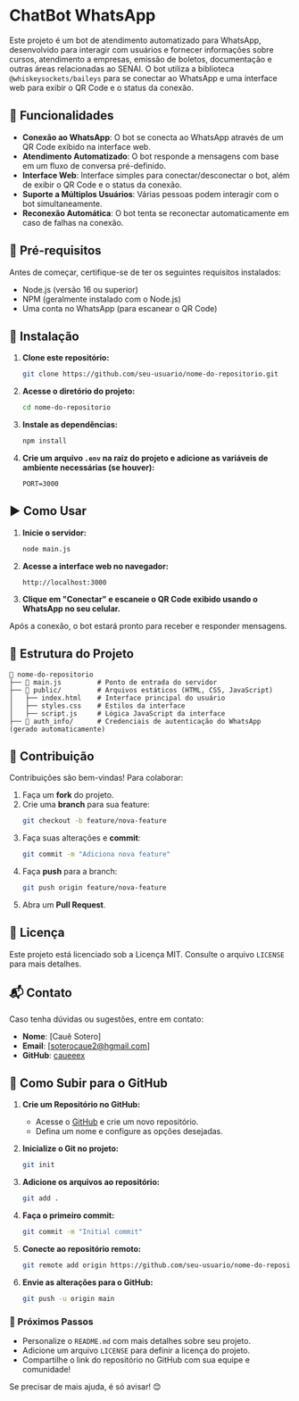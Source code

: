 # ChatBot WhatsApp

Este projeto é um bot de atendimento automatizado para WhatsApp, desenvolvido para interagir com usuários e fornecer informações sobre cursos, atendimento a empresas, emissão de boletos, documentação e outras áreas relacionadas ao SENAI. O bot utiliza a biblioteca `@whiskeysockets/baileys` para se conectar ao WhatsApp e uma interface web para exibir o QR Code e o status da conexão.

## 📌 Funcionalidades

- **Conexão ao WhatsApp**: O bot se conecta ao WhatsApp através de um QR Code exibido na interface web.
- **Atendimento Automatizado**: O bot responde a mensagens com base em um fluxo de conversa pré-definido.
- **Interface Web**: Interface simples para conectar/desconectar o bot, além de exibir o QR Code e o status da conexão.
- **Suporte a Múltiplos Usuários**: Várias pessoas podem interagir com o bot simultaneamente.
- **Reconexão Automática**: O bot tenta se reconectar automaticamente em caso de falhas na conexão.

## 🔧 Pré-requisitos

Antes de começar, certifique-se de ter os seguintes requisitos instalados:

- Node.js (versão 16 ou superior)
- NPM (geralmente instalado com o Node.js)
- Uma conta no WhatsApp (para escanear o QR Code)

## 🚀 Instalação

1. **Clone este repositório:**
   ```bash
   git clone https://github.com/seu-usuario/nome-do-repositorio.git
   ```

2. **Acesse o diretório do projeto:**
   ```bash
   cd nome-do-repositorio
   ```

3. **Instale as dependências:**
   ```bash
   npm install
   ```

4. **Crie um arquivo `.env` na raiz do projeto e adicione as variáveis de ambiente necessárias (se houver):**
   ```env
   PORT=3000
   ```

## ▶️ Como Usar

1. **Inicie o servidor:**
   ```bash
   node main.js
   ```

2. **Acesse a interface web no navegador:**
   ```
   http://localhost:3000
   ```

3. **Clique em "Conectar" e escaneie o QR Code exibido usando o WhatsApp no seu celular.**

Após a conexão, o bot estará pronto para receber e responder mensagens.

## 📂 Estrutura do Projeto

```
📁 nome-do-repositorio
├── 📄 main.js         # Ponto de entrada do servidor
├── 📁 public/         # Arquivos estáticos (HTML, CSS, JavaScript)
│   ├── index.html    # Interface principal do usuário
│   ├── styles.css    # Estilos da interface
│   ├── script.js     # Lógica JavaScript da interface
├── 📁 auth_info/      # Credenciais de autenticação do WhatsApp (gerado automaticamente)
```

## 🤝 Contribuição

Contribuições são bem-vindas! Para colaborar:

1. Faça um **fork** do projeto.
2. Crie uma **branch** para sua feature:
   ```bash
   git checkout -b feature/nova-feature
   ```
3. Faça suas alterações e **commit**:
   ```bash
   git commit -m "Adiciona nova feature"
   ```
4. Faça **push** para a branch:
   ```bash
   git push origin feature/nova-feature
   ```
5. Abra um **Pull Request**.

## 📜 Licença

Este projeto está licenciado sob a Licença MIT. Consulte o arquivo `LICENSE` para mais detalhes.

## 📬 Contato

Caso tenha dúvidas ou sugestões, entre em contato:

- **Nome**: [Cauê Sotero]
- **Email**: [soterocaue2@hgmail.com]
- **GitHub**: [caueeex](https://github.com/caueeex)

## 🔄 Como Subir para o GitHub

1. **Crie um Repositório no GitHub:**
   - Acesse o [GitHub](https://github.com) e crie um novo repositório.
   - Defina um nome e configure as opções desejadas.

2. **Inicialize o Git no projeto:**
   ```bash
   git init
   ```

3. **Adicione os arquivos ao repositório:**
   ```bash
   git add .
   ```

4. **Faça o primeiro commit:**
   ```bash
   git commit -m "Initial commit"
   ```

5. **Conecte ao repositório remoto:**
   ```bash
   git remote add origin https://github.com/seu-usuario/nome-do-repositorio.git
   ```

6. **Envie as alterações para o GitHub:**
   ```bash
   git push -u origin main
   ```

### 🎯 Próximos Passos

- Personalize o `README.md` com mais detalhes sobre seu projeto.
- Adicione um arquivo `LICENSE` para definir a licença do projeto.
- Compartilhe o link do repositório no GitHub com sua equipe e comunidade!

Se precisar de mais ajuda, é só avisar! 😊

